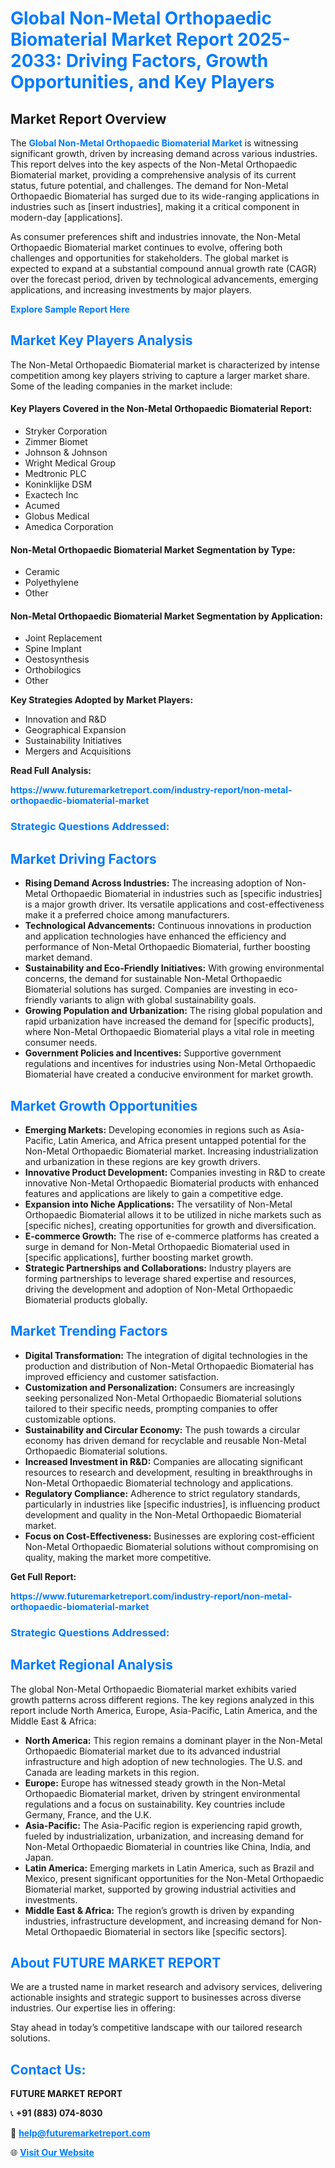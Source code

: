 <h1 style="color: #007BFF;">Global Non-Metal Orthopaedic Biomaterial Market Report 2025-2033: Driving Factors, Growth Opportunities, and Key Players</h1>

<section id="overview">
<h2>Market Report Overview</h2>
<p>The <a href="https://www.futuremarketreport.com/industry-report/non-metal-orthopaedic-biomaterial-market" style="color: #007BFF; text-decoration: none;"><strong>Global Non-Metal Orthopaedic Biomaterial Market</strong></a> is witnessing significant growth, driven by increasing demand across various industries. This report delves into the key aspects of the Non-Metal Orthopaedic Biomaterial market, providing a comprehensive analysis of its current status, future potential, and challenges. The demand for Non-Metal Orthopaedic Biomaterial has surged due to its wide-ranging applications in industries such as [insert industries], making it a critical component in modern-day [applications].</p>
<p>As consumer preferences shift and industries innovate, the Non-Metal Orthopaedic Biomaterial market continues to evolve, offering both challenges and opportunities for stakeholders. The global market is expected to expand at a substantial compound annual growth rate (CAGR) over the forecast period, driven by technological advancements, emerging applications, and increasing investments by major players.</p>
</section>

<section id="overview">
<p><a href="https://www.futuremarketreport.com/request-sample/reportId=92929" style="color: #007BFF; text-decoration: none;"><strong>Explore Sample Report Here</strong></a></p>
</section>

<section id="key-players">
<h2 style="color: #007BFF;">Market Key Players Analysis</h2>
<p>The Non-Metal Orthopaedic Biomaterial market is characterized by intense competition among key players striving to capture a larger market share. Some of the leading companies in the market include:</p>
<h4>Key Players Covered in the Non-Metal Orthopaedic Biomaterial Report:</h4>
<ul><li>Stryker Corporation</li><li>Zimmer Biomet</li><li>Johnson &amp; Johnson</li><li>Wright Medical Group</li><li>Medtronic PLC</li><li>Koninklijke DSM</li><li>Exactech Inc</li><li>Acumed</li><li>Globus Medical</li><li>Amedica Corporation</li></ul>
<h4>Non-Metal Orthopaedic Biomaterial Market Segmentation by Type:</h4>
<ul><li>Ceramic</li><li>Polyethylene</li><li>Other</li></ul>

<h4>Non-Metal Orthopaedic Biomaterial Market Segmentation by Application:</h4>
<ul><li>Joint Replacement</li><li>Spine Implant</li><li>Oestosynthesis</li><li>Orthobilogics</li><li>Other</li></ul>
<p><strong>Key Strategies Adopted by Market Players:</strong></p>
<ul>
<li>Innovation and R&D</li>
<li>Geographical Expansion</li>
<li>Sustainability Initiatives</li>
<li>Mergers and Acquisitions</li>
</ul>
</section>

<section>
<p><strong>Read Full Analysis: </strong></p><a href="https://www.futuremarketreport.com/industry-report/non-metal-orthopaedic-biomaterial-market" style="color: #007BFF; text-decoration: none;"><strong>https://www.futuremarketreport.com/industry-report/non-metal-orthopaedic-biomaterial-market</strong></a>
<h3 style="color: #007BFF;">Strategic Questions Addressed:</h3>
</section>

<section id="driving-factors">
<h2 style="color: #007BFF;">Market Driving Factors</h2>
<ul>
<li><strong>Rising Demand Across Industries:</strong> The increasing adoption of Non-Metal Orthopaedic Biomaterial in industries such as [specific industries] is a major growth driver. Its versatile applications and cost-effectiveness make it a preferred choice among manufacturers.</li>
<li><strong>Technological Advancements:</strong> Continuous innovations in production and application technologies have enhanced the efficiency and performance of Non-Metal Orthopaedic Biomaterial, further boosting market demand.</li>
<li><strong>Sustainability and Eco-Friendly Initiatives:</strong> With growing environmental concerns, the demand for sustainable Non-Metal Orthopaedic Biomaterial solutions has surged. Companies are investing in eco-friendly variants to align with global sustainability goals.</li>
<li><strong>Growing Population and Urbanization:</strong> The rising global population and rapid urbanization have increased the demand for [specific products], where Non-Metal Orthopaedic Biomaterial plays a vital role in meeting consumer needs.</li>
<li><strong>Government Policies and Incentives:</strong> Supportive government regulations and incentives for industries using Non-Metal Orthopaedic Biomaterial have created a conducive environment for market growth.</li>
</ul>
</section>

<section id="growth-opportunities">
<h2 style="color: #007BFF;">Market Growth Opportunities</h2>
<ul>
<li><strong>Emerging Markets:</strong> Developing economies in regions such as Asia-Pacific, Latin America, and Africa present untapped potential for the Non-Metal Orthopaedic Biomaterial market. Increasing industrialization and urbanization in these regions are key growth drivers.</li>
<li><strong>Innovative Product Development:</strong> Companies investing in R&D to create innovative Non-Metal Orthopaedic Biomaterial products with enhanced features and applications are likely to gain a competitive edge.</li>
<li><strong>Expansion into Niche Applications:</strong> The versatility of Non-Metal Orthopaedic Biomaterial allows it to be utilized in niche markets such as [specific niches], creating opportunities for growth and diversification.</li>
<li><strong>E-commerce Growth:</strong> The rise of e-commerce platforms has created a surge in demand for Non-Metal Orthopaedic Biomaterial used in [specific applications], further boosting market growth.</li>
<li><strong>Strategic Partnerships and Collaborations:</strong> Industry players are forming partnerships to leverage shared expertise and resources, driving the development and adoption of Non-Metal Orthopaedic Biomaterial products globally.</li>
</ul>
</section>

<section id="trending-factors">
<h2 style="color: #007BFF;">Market Trending Factors</h2>
<ul>
<li><strong>Digital Transformation:</strong> The integration of digital technologies in the production and distribution of Non-Metal Orthopaedic Biomaterial has improved efficiency and customer satisfaction.</li>
<li><strong>Customization and Personalization:</strong> Consumers are increasingly seeking personalized Non-Metal Orthopaedic Biomaterial solutions tailored to their specific needs, prompting companies to offer customizable options.</li>
<li><strong>Sustainability and Circular Economy:</strong> The push towards a circular economy has driven demand for recyclable and reusable Non-Metal Orthopaedic Biomaterial solutions.</li>
<li><strong>Increased Investment in R&D:</strong> Companies are allocating significant resources to research and development, resulting in breakthroughs in Non-Metal Orthopaedic Biomaterial technology and applications.</li>
<li><strong>Regulatory Compliance:</strong> Adherence to strict regulatory standards, particularly in industries like [specific industries], is influencing product development and quality in the Non-Metal Orthopaedic Biomaterial market.</li>
<li><strong>Focus on Cost-Effectiveness:</strong> Businesses are exploring cost-efficient Non-Metal Orthopaedic Biomaterial solutions without compromising on quality, making the market more competitive.</li>
</ul>
</section>

<section>
<p><strong>Get Full Report: </strong></p><a href="https://www.futuremarketreport.com/industry-report/non-metal-orthopaedic-biomaterial-market" style="color: #007BFF; text-decoration: none;"><strong>https://www.futuremarketreport.com/industry-report/non-metal-orthopaedic-biomaterial-market</strong></a>
<h3 style="color: #007BFF;">Strategic Questions Addressed:</h3>
</section>


<section id="regional-analysis">
<h2 style="color: #007BFF;">Market Regional Analysis</h2>
<p>The global Non-Metal Orthopaedic Biomaterial market exhibits varied growth patterns across different regions. The key regions analyzed in this report include North America, Europe, Asia-Pacific, Latin America, and the Middle East & Africa:</p>
<ul>
<li><strong>North America:</strong> This region remains a dominant player in the Non-Metal Orthopaedic Biomaterial market due to its advanced industrial infrastructure and high adoption of new technologies. The U.S. and Canada are leading markets in this region.</li>
<li><strong>Europe:</strong> Europe has witnessed steady growth in the Non-Metal Orthopaedic Biomaterial market, driven by stringent environmental regulations and a focus on sustainability. Key countries include Germany, France, and the U.K.</li>
<li><strong>Asia-Pacific:</strong> The Asia-Pacific region is experiencing rapid growth, fueled by industrialization, urbanization, and increasing demand for Non-Metal Orthopaedic Biomaterial in countries like China, India, and Japan.</li>
<li><strong>Latin America:</strong> Emerging markets in Latin America, such as Brazil and Mexico, present significant opportunities for the Non-Metal Orthopaedic Biomaterial market, supported by growing industrial activities and investments.</li>
<li><strong>Middle East & Africa:</strong> The region’s growth is driven by expanding industries, infrastructure development, and increasing demand for Non-Metal Orthopaedic Biomaterial in sectors like [specific sectors].</li>
</ul>
</section>

<footer>
<h2 style="color: #007BFF;">About FUTURE MARKET REPORT</h2>
<p>We are a trusted name in market research and advisory services, delivering actionable insights and strategic support to businesses across diverse industries. Our expertise lies in offering:</p>

<p>Stay ahead in today’s competitive landscape with our tailored research solutions.</p>

<h2 style="color: #007BFF;">Contact Us:</h2>
<p><strong>FUTURE MARKET REPORT</strong></p>
<p>📞 <strong>+91 (883) 074-8030</strong></p>
<p>📧 <strong><a href="mailto:help@futuremarketreport.com" style="color: #007BFF;">help@futuremarketreport.com</a></strong></p>
<p>🌐 <strong><a href="https://www.futuremarketreport.com/" style="color: #007BFF;">Visit Our Website</a></strong></p>
</footer>